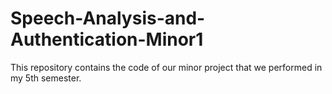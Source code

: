 # Speech-Analysis-and-Authentication-Minor1
This repository contains the code of our minor project that we performed in my 5th semester.
